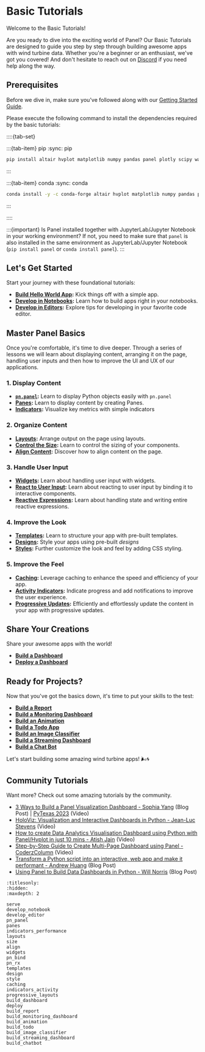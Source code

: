 # Basic Tutorials

Welcome to the Basic Tutorials!

Are you ready to dive into the exciting world of Panel? Our Basic Tutorials are designed to guide you step by step through building awesome apps with wind turbine data. Whether you're a beginner or an enthusiast, we've got you covered! And don't hesitate to reach out on [Discord](https://discord.gg/rb6gPXbdAr) if you need help along the way.

## Prerequisites

Before we dive in, make sure you've followed along with our [Getting Started Guide](../../getting_started/index.md).

Please execute the following command to install the dependencies required by the basic tutorials:

::::{tab-set}

:::{tab-item} pip
:sync: pip

```bash
pip install altair hvplot matplotlib numpy pandas panel plotly scipy watchfiles
```

:::

:::{tab-item} conda
:sync: conda

```bash
conda install -y -c conda-forge altair hvplot matplotlib numpy pandas panel plotly scipy watchfiles
```

:::

::::

:::{important}
Is Panel installed together with JupyterLab/Jupyter Notebook in your working environment? If not, you need to make sure that `panel` is also installed in the same environment as JupyterLab/Jupyter Notebook (`pip install panel` or `conda install panel`).
:::

## Let's Get Started

Start your journey with these foundational tutorials:

- **[Build Hello World App](serve.md):** Kick things off with a simple app.
- **[Develop in Notebooks](develop_notebook.md):** Learn how to build apps right in your notebooks.
- **[Develop in Editors](develop_editor.md):** Explore tips for developing in your favorite code editor.

## Master Panel Basics

Once you're comfortable, it's time to dive deeper. Through a series of lessons we will learn about displaying content, arranging it on the page, handling user inputs and then how to improve the UI and UX of our applications.

### 1. Display Content

- **[`pn.panel`](pn_panel.md):** Learn to display Python objects easily with `pn.panel`
- **[Panes](panes.md):** Learn to display content by creating Panes.
- **[Indicators](indicators_performance.md):** Visualize key metrics with simple indicators

### 2. Organize Content

- **[Layouts](layouts.md):** Arrange output on the page using layouts.
- **[Control the Size](size.md):** Learn to control the sizing of your components.
- **[Align Content](align.md):** Discover how to align content on the page.

### 3. Handle User Input

- **[Widgets](widgets.md):** Learn about handling user input with widgets.
- **[React to User Input](pn_bind.md):** Learn about reacting to user input by binding it to interactive components.
- **[Reactive Expressions](pn_rx.md):** Learn about handling state and writing entire reactive expressions.

### 4. Improve the Look

- **[Templates](templates.md):** Learn to structure your app with pre-built templates.
- **[Designs](design.md):** Style your apps using pre-built *designs*
- **[Styles](style.md):** Further customize the look and feel by adding CSS styling.

### 5. Improve the Feel

- **[Caching](caching.md):** Leverage caching to enhance the speed and efficiency of your app.
- **[Activity Indicators](indicators_activity.md):** Indicate progress and add notifications to improve the user experience.
- **[Progressive Updates](progressive_layouts.md):** Efficiently and effortlessly update the content in your app with progressive updates.

## Share Your Creations

Share your awesome apps with the world!

- **[Build a Dashboard](build_dashboard.md)**
- **[Deploy a Dashboard](deploy.md)**

## Ready for Projects?

Now that you've got the basics down, it's time to put your skills to the test:

- **[Build a Report](build_report.md)**
- **[Build a Monitoring Dashboard](build_monitoring_dashboard.md)**
- **[Build an Animation](build_animation.md)**
- **[Build a Todo App](build_todo.md)**
- **[Build an Image Classifier](build_image_classifier.md)**
- **[Build a Streaming Dashboard](build_streaming_dashboard.md)**
- **[Build a Chat Bot](build_chatbot.md)**

Let's start building some amazing wind turbine apps! 🌬️🌀

## Community Tutorials

Want more? Check out some amazing tutorials by the community.

- [3 Ways to Build a Panel Visualization Dashboard - Sophia Yang](https://towardsdatascience.com/3-ways-to-build-a-panel-visualization-dashboard-6e14148f529d) (Blog Post) | [PyTexas 2023](https://www.youtube.com/watch?v=8du4NNoOtII) (Video)
- [HoloViz: Visualization and Interactive Dashboards in Python - Jean-Luc Stevens](https://www.youtube.com/watch?v=61uHwBlxRug) (Video)
- [How to create Data Analytics Visualisation Dashboard using Python with Panel/Hvplot in just 10 mins - Atish Jain](https://www.youtube.com/watch?v=__QUQg96SFs) (Video)
- [Step-by-Step Guide to Create Multi-Page Dashboard using Panel - CoderzColumn](https://www.youtube.com/watch?v=G3M0lQcWpqE) (Video)
- [Transform a Python script into an interactive, web app and make it performant - Andrew Huang](https://blog.stackademic.com/transform-a-python-script-into-an-interactive-web-app-and-make-it-performant-73fa3b304cdf) (Blog Post)
- [Using Panel to Build Data Dashboards in Python - Will Norris](https://towardsdatascience.com/using-panel-to-build-data-dashboards-in-python-e87a04c9034d) (Blog Post)

```{toctree}
:titlesonly:
:hidden:
:maxdepth: 2

serve
develop_notebook
develop_editor
pn_panel
panes
indicators_performance
layouts
size
align
widgets
pn_bind
pn_rx
templates
design
style
caching
indicators_activity
progressive_layouts
build_dashboard
deploy
build_report
build_monitoring_dashboard
build_animation
build_todo
build_image_classifier
build_streaming_dashboard
build_chatbot
```
